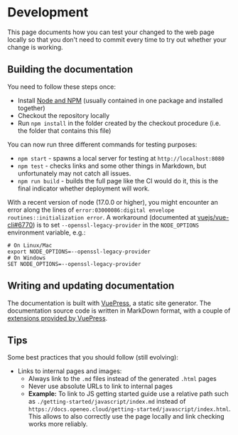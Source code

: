# Development

This page documents how you can test your changed to the web page locally so that you don't need to commit every time to try out whether your change is working.

## Building the documentation

You need to follow these steps once:
* Install [Node and NPM](https://nodejs.org/en/) (usually contained in one package and installed together)
* Checkout the repository locally
* Run `npm install` in the folder created by the checkout procedure (i.e. the folder that contains this file)

You can now run three different commands for testing purposes:
* `npm start` - spawns a local server for testing at `http://localhost:8080`
* `npm test` - checks links and some other things in Markdown, but unfortunately may not catch all issues.
* `npm run build` - builds the full page like the CI would do it, this is the final indicator whether deployment will work.

With a recent version of node (17.0.0 or higher), you might encounter an error along the lines of
`error:03000086:digital envelope routines::initialization error`.
A workaround (documented at [vuejs/vue-cli#6770](https://github.com/vuejs/vue-cli/issues/6770))
is to set `--openssl-legacy-provider` in  the `NODE_OPTIONS` environment variable, e.g.:

    # On Linux/Mac
    export NODE_OPTIONS=--openssl-legacy-provider
    # On Windows
    SET NODE_OPTIONS=--openssl-legacy-provider


## Writing and updating documentation

The documentation is built with [VuePress](https://vuepress.vuejs.org/), a static site generator.
The documentation source code is written in MarkDown format,
with a couple of [extensions provided by VuePress](https://vuepress.vuejs.org/guide/markdown.html).


## Tips
Some best practices that you should follow (still evolving):
* Links to internal pages and images:
  * Always link to the `.md` files instead of the generated `.html` pages
  * Never use absolute URLs to link to internal pages
  * **Example:** To link to JS getting started guide use a relative path such as `./getting-started/javascript/index.md` instead of `https://docs.openeo.cloud/getting-started/javascript/index.html`. This allows to also correctly use the page locally and link checking works more reliably.
